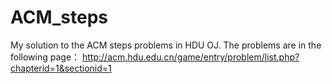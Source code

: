 # ACM_steps
My solution to the ACM steps problems in HDU OJ.
The problems are in the following page：
http://acm.hdu.edu.cn/game/entry/problem/list.php?chapterid=1&sectionid=1
